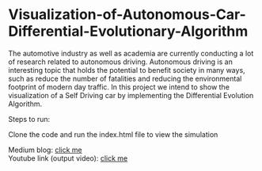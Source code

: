 # Visualization-of-Autonomous-Car-Differential-Evolutionary-Algorithm

The automotive industry as well as academia are currently conducting a lot of research related to autonomous driving. Autonomous driving is an interesting topic that holds the potential to benefit society in many ways, such as reduce the number of fatalities and reducing the environmental footprint of modern day traffic. In this project we intend to show the visualization of a Self Driving car by implementing the Differential Evolution Algorithm.

Steps to run:

Clone the code and run the index.html file to view the simulation

Medium blog: [click me](https://medium.com/@rutvakpatel98/visualization-of-autonomous-car-evolutionary-machine-learning-model-acdebdeae0ab) <br />
Youtube link (output video): [click me](https://www.youtube.com/watch?v=VG4_Y5RnF9Y)
